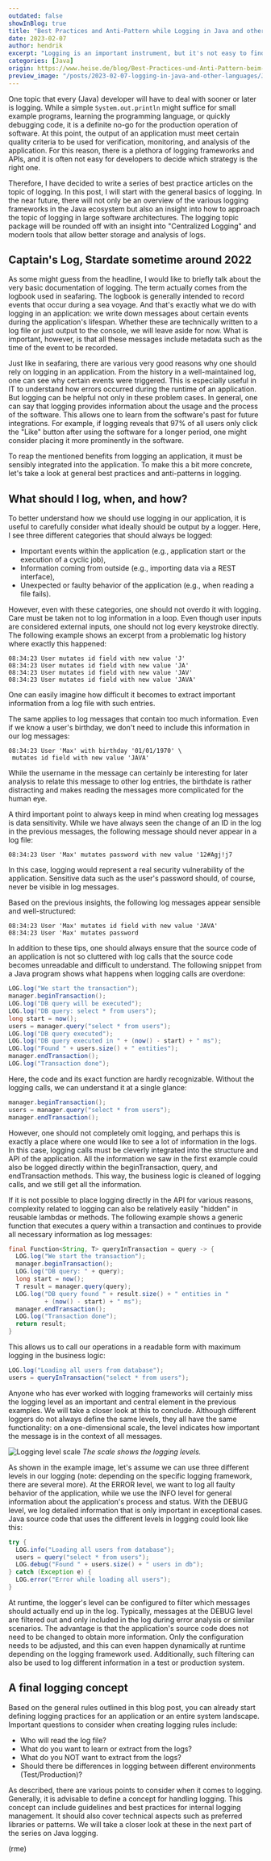 ```yaml
---
outdated: false
showInBlog: true
title: "Best Practices and Anti-Pattern while Logging in Java and other Languages"
date: 2023-02-07
author: hendrik
excerpt: "Logging is an important instrument, but it's not easy to find the right amount of information to log."
categories: [Java]
origin: https://www.heise.de/blog/Best-Practices-und-Anti-Pattern-beim-Logging-in-Java-und-anderen-Sprachen-7336005.html
preview_image: "/posts/2023-02-07-logging-in-java-and-other-languages/Java_Preview.jpg"
---
```


One topic that every (Java) developer will have to deal with sooner or later is logging. While a simple `System.out.println` might suffice for small example programs, learning the programming language, or quickly debugging code, it is a definite no-go for the production operation of software. At this point, the output of an application must meet certain quality criteria to be used for verification, monitoring, and analysis of the application. For this reason, there is a plethora of logging frameworks and APIs, and it is often not easy for developers to decide which strategy is the right one.

Therefore, I have decided to write a series of best practice articles on the topic of logging. In this post, I will start with the general basics of logging. In the near future, there will not only be an overview of the various logging frameworks in the Java ecosystem but also an insight into how to approach the topic of logging in large software architectures. The logging topic package will be rounded off with an insight into "Centralized Logging" and modern tools that allow better storage and analysis of logs.

## Captain's Log, Stardate sometime around 2022

As some might guess from the headline, I would like to briefly talk about the very basic documentation of logging. The term actually comes from the logbook used in seafaring. The logbook is generally intended to record events that occur during a sea voyage. And that's exactly what we do with logging in an application: we write down messages about certain events during the application's lifespan. Whether these are technically written to a log file or just output to the console, we will leave aside for now. What is important, however, is that all these messages include metadata such as the time of the event to be recorded.

Just like in seafaring, there are various very good reasons why one should rely on logging in an application. From the history in a well-maintained log, one can see why certain events were triggered. This is especially useful in IT to understand how errors occurred during the runtime of an application. But logging can be helpful not only in these problem cases. In general, one can say that logging provides information about the usage and the process of the software. This allows one to learn from the software's past for future integrations. For example, if logging reveals that 97% of all users only click the "Like" button after using the software for a longer period, one might consider placing it more prominently in the software.

To reap the mentioned benefits from logging an application, it must be sensibly integrated into the application. To make this a bit more concrete, let's take a look at general best practices and anti-patterns in logging.

## What should I log, when, and how?

To better understand how we should use logging in our application, it is useful to carefully consider what ideally should be output by a logger. Here, I see three different categories that should always be logged:

* Important events within the application (e.g., application start or the execution of a cyclic job),
* Information coming from outside (e.g., importing data via a REST interface),
* Unexpected or faulty behavior of the application (e.g., when reading a file fails).

However, even with these categories, one should not overdo it with logging. Care must be taken not to log information in a loop. Even though user inputs are considered external inputs, one should not log every keystroke directly. The following example shows an excerpt from a problematic log history where exactly this happened:

```
08:34:23 User mutates id field with new value 'J'
08:34:23 User mutates id field with new value 'JA'
08:34:23 User mutates id field with new value 'JAV'
08:34:23 User mutates id field with new value 'JAVA'
```

One can easily imagine how difficult it becomes to extract important information from a log file with such entries.

The same applies to log messages that contain too much information. Even if we know a user's birthday, we don't need to include this information in our log messages:

```
08:34:23 User 'Max' with birthday '01/01/1970' \
 mutates id field with new value 'JAVA'
```

While the username in the message can certainly be interesting for later analysis to relate this message to other log entries, the birthdate is rather distracting and makes reading the messages more complicated for the human eye.

A third important point to always keep in mind when creating log messages is data sensitivity. While we have always seen the change of an ID in the log in the previous messages, the following message should never appear in a log file:

```
08:34:23 User 'Max' mutates password with new value '12#Agj!j7
```

In this case, logging would represent a real security vulnerability of the application. Sensitive data such as the user's password should, of course, never be visible in log messages.

Based on the previous insights, the following log messages appear sensible and well-structured:

```
08:34:23 User 'Max' mutates id field with new value 'JAVA'
08:34:23 User 'Max' mutates password
```

In addition to these tips, one should always ensure that the source code of an application is not so cluttered with log calls that the source code becomes unreadable and difficult to understand. The following snippet from a Java program shows what happens when logging calls are overdone:

```java
LOG.log("We start the transaction");
manager.beginTransaction();
LOG.log("DB query will be executed");
LOG.log("DB query: select * from users");
long start = now();
users = manager.query("select * from users");
LOG.log("DB query executed");
LOG.log("DB query executed in " + (now() - start) + " ms");
LOG.log("Found " + users.size() + " entities");
manager.endTransaction();
LOG.log("Transaction done");
```

Here, the code and its exact function are hardly recognizable. Without the logging calls, we can understand it at a single glance:

```java
manager.beginTransaction();
users = manager.query("select * from users");
manager.endTransaction();
```

However, one should not completely omit logging, and perhaps this is exactly a place where one would like to see a lot of information in the logs. In this case, logging calls must be cleverly integrated into the structure and API of the application. All the information we saw in the first example could also be logged directly within the beginTransaction, query, and endTransaction methods. This way, the business logic is cleaned of logging calls, and we still get all the information.

If it is not possible to place logging directly in the API for various reasons, complexity related to logging can also be relatively easily "hidden" in reusable lambdas or methods. The following example shows a generic function that executes a query within a transaction and continues to provide all necessary information as log messages:

```java
final Function<String, T> queryInTransaction = query -> {
  LOG.log("We start the transaction");
  manager.beginTransaction();
  LOG.log("DB query: " + query);
  long start = now();
  T result = manager.query(query);
  LOG.log("DB query found " + result.size() + " entities in "
          + (now() - start) + " ms");
  manager.endTransaction();
  LOG.log("Transaction done");
  return result;
}
```

This allows us to call our operations in a readable form with maximum logging in the business logic:

```java
LOG.log("Loading all users from database");
users = queryInTransaction("select * from users");
```

Anyone who has ever worked with logging frameworks will certainly miss the logging level as an important and central element in the previous examples. We will take a closer look at this to conclude. Although different loggers do not always define the same levels, they all have the same functionality: on a one-dimensional scale, the level indicates how important the message is in the context of all messages.

![Logging level scale](/posts/2023-02-07-logging-in-java-and-other-languages/logging-level-scale.jpg)
*The scale shows the logging levels.*

As shown in the example image, let's assume we can use three different levels in our logging (note: depending on the specific logging framework, there are several more). At the ERROR level, we want to log all faulty behavior of the application, while we use the INFO level for general information about the application's process and status. With the DEBUG level, we log detailed information that is only important in exceptional cases. Java source code that uses the different levels in logging could look like this:

```java
try {
  LOG.info("Loading all users from database");
  users = query("select * from users");
  LOG.debug("Found " + users.size() + " users in db");
} catch (Exception e) {
  LOG.error("Error while loading all users");
}
```

At runtime, the logger's level can be configured to filter which messages should actually end up in the log. Typically, messages at the DEBUG level are filtered out and only included in the log during error analysis or similar scenarios. The advantage is that the application's source code does not need to be changed to obtain more information. Only the configuration needs to be adjusted, and this can even happen dynamically at runtime depending on the logging framework used. Additionally, such filtering can also be used to log different information in a test or production system.

## A final logging concept

Based on the general rules outlined in this blog post, you can already start defining logging practices for an application or an entire system landscape. Important questions to consider when creating logging rules include:

* Who will read the log file?
* What do you want to learn or extract from the logs?
* What do you NOT want to extract from the logs?
* Should there be differences in logging between different environments (Test/Production)?

As described, there are various points to consider when it comes to logging. Generally, it is advisable to define a concept for handling logging. This concept can include guidelines and best practices for internal logging management. It should also cover technical aspects such as preferred libraries or patterns. We will take a closer look at these in the next part of the series on Java logging.

(rme)